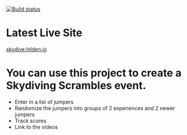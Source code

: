 [![Build status](https://ci.appveyor.com/api/projects/status/l6as9pk0pxfe7tyc?svg=true)](https://ci.appveyor.com/project/jayhilden/skydivescrambesjumpgenerator)

# Latest Live Site
[skydive.hilden.io](http://skydive.hilden.io)

# You can use this project to create a Skydiving Scrambles event.
- Enter in a list of jumpers
- Randomize the jumpers into groups of 2 experiences and 2 newer jumpers
- Track scores
- Link to the videos
